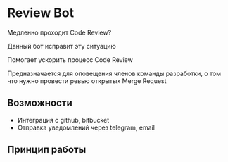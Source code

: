 # Review Bot

Медленно проходит Code Review?

Данный бот исправит эту ситуацию

Помогает ускорить процесс Code Review

Предназначается для оповещения членов команды разработки, о том что нужно провести ревью открытых Merge Request

## Возможности

- Интеграция с github, bitbucket
- Отправка уведомлений через telegram, email

## Принцип работы
